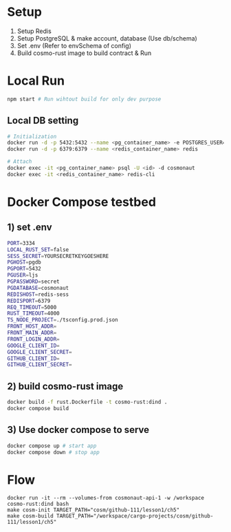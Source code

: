 # Setup
1. Setup Redis
2. Setup PostgreSQL & make account, database (Use db/schema)
3. Set .env (Refer to envSchema of config)
4. Build cosmo-rust image to build contract & Run

# Local Run

```bash
npm start # Run wihtout build for only dev purpose
```
## Local DB setting
```sh
# Initialization
docker run -d -p 5432:5432 --name <pg_container_name> -e POSTGRES_USER=<id> -e POSTGRES_PASSWORD=<pw> postgres
docker run -d -p 6379:6379 --name <redis_container_name> redis

# Attach
docker exec -it <pg_container_name> psql -U <id> -d cosmonaut
docker exec -it <redis_container_name> redis-cli
```

# Docker Compose testbed
## 1) set .env
```sh
PORT=3334
LOCAL_RUST_SET=false
SESS_SECRET=YOURSECRETKEYGOESHERE
PGHOST=pgdb
PGPORT=5432
PGUSER=ljs
PGPASSWORD=secret
PGDATABASE=cosmonaut
REDISHOST=redis-sess
REDISPORT=6379
REQ_TIMEOUT=5000
RUST_TIMEOUT=4000
TS_NODE_PROJECT=./tsconfig.prod.json
FRONT_HOST_ADDR=
FRONT_MAIN_ADDR=
FRONT_LOGIN_ADDR=
GOOGLE_CLIENT_ID=
GOOGLE_CLIENT_SECRET=
GITHUB_CLIENT_ID=
GITHUB_CLIENT_SECRET=
```
## 2) build cosmo-rust image
```sh
docker build -f rust.Dockerfile -t cosmo-rust:dind .
docker compose build
```

## 3) Use docker compose to serve
```sh
docker compose up # start app
docker compose down # stop app
```

# Flow
```
docker run -it --rm --volumes-from cosmonaut-api-1 -w /workspace cosmo-rust:dind bash
make cosm-init TARGET_PATH="cosm/github-111/lesson1/ch5"
make cosm-build TARGET_PATH="/workspace/cargo-projects/cosm/github-111/lesson1/ch5"

```